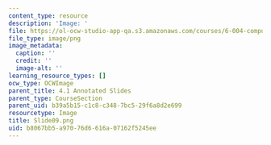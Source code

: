 ```yaml
---
content_type: resource
description: 'Image: '
file: https://ol-ocw-studio-app-qa.s3.amazonaws.com/courses/6-004-computation-structures-spring-2017/b8067bb5a97076d6616a07162f5245ee_Slide09.png
file_type: image/png
image_metadata:
  caption: ''
  credit: ''
  image-alt: ''
learning_resource_types: []
ocw_type: OCWImage
parent_title: 4.1 Annotated Slides
parent_type: CourseSection
parent_uid: b39a5b15-c1c8-c348-7bc5-29f6a8d2e699
resourcetype: Image
title: Slide09.png
uid: b8067bb5-a970-76d6-616a-07162f5245ee
---
```


